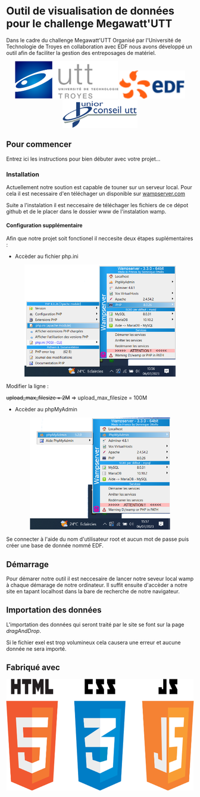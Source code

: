 # Outil de visualisation de données pour le challenge Megawatt'UTT

Dans le cadre du challenge Megawatt'UTT Organisé par l'Université de Technologie de Troyes en collaboration avec EDF nous avons développé un outil afin de faciliter la gestion des entreposages de matériel.
<div align="center">
<img src="/images/UTT_couleur.png" width="277" height="100" />
<img src="/images/logo-edf.svg" width="176" height="75" />
<img src="/images/Logo-Junior-Conseil-utt-fond-transparent.png" width="200" height="75" />
</div>

## Pour commencer

Entrez ici les instructions pour bien débuter avec votre projet...


### Installation

Actuellement notre soution est capable de touner sur un serveur local.
Pour cela il est necessaire d'en téléchager un disponible sur [wampserver.com](https://www.wampserver.com/)

Suite a l'instalation il est neccesaire de téléchager les fichiers de ce dépot github et de le placer dans le dossier www de l'instalation wamp.
#### Configuration supplémentaire

Afin que notre projet soit fonctionel il neccesite deux étapes suplémentaires :

* Accèder au fichier php.ini 

<div align="center"><img src="/images/php_ini.png" height=300 /> </div>

Modifier la ligne :

~~upload_max_filesize = 2M~~ => upload_max_filesize = 100M

- Accèder au phpMyAdmin

<div align="center"><img src="/images/PHP my admin.png" height=300 /> </div>


Se connecter à l'aide du nom d'utilisateur root et aucun mot de passe puis créer une base de donnée nommé EDF.


## Démarrage

Pour démarer notre outil il est neccesaire de lancer notre seveur local wamp à chaque démarage de notre ordinateur.
Il suffit ensuite d'accèder a notre site en tapant localhost dans la bare de recherche de notre navigateur.

## Importation des données 

L'importation des données qui seront traité par le site se font sur la page _dragAndDrop_.

Si le fichier exel est trop volumineux cela causera une erreur et aucune donnée ne sera importé.


## Fabriqué avec
<div align="center"><img src="/images/html css js.png" height=300 /> </div>




